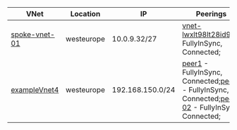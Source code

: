 | VNet | Location | IP | Peerings | Subnets |
| -------- | ------- | ------- | ------- | ------- |
| [spoke-vnet-01](https://portal.azure.com/#@f35c0d65-3fd8-489a-88fc-95b8cbad0bff/resource/subscriptions/20f105d9-0e32-43bb-bd88-3f616a393940/resourceGroups/spoke-vnet-01/providers/Microsoft.Network/virtualNetworks/spoke-vnet-01) | westeurope | 10.0.9.32/27 | [vnet-lwxlt98lt28id9](https://portal.azure.com/#@f35c0d65-3fd8-489a-88fc-95b8cbad0bff/resource/subscriptions/20f105d9-0e32-43bb-bd88-3f616a393940/resourceGroups/DvL08g2ULxDxn6/providers/Microsoft.Network/virtualNetworks/vnet-lwxlt98lt28id9) - FullyInSync, Connected; | 10.0.9.32/27; |
| [exampleVnet4](https://portal.azure.com/#@f35c0d65-3fd8-489a-88fc-95b8cbad0bff/resource/subscriptions/20f105d9-0e32-43bb-bd88-3f616a393940/resourceGroups/exampleGroup/providers/Microsoft.Network/virtualNetworks/exampleVnet4) | westeurope | 192.168.150.0/24 | [peer1](https://portal.azure.com/#@f35c0d65-3fd8-489a-88fc-95b8cbad0bff/resource/subscriptions/20f105d9-0e32-43bb-bd88-3f616a393940/resourceGroups/hub-vnet/providers/Microsoft.Network/virtualNetworks/hub-vnet) - FullyInSync, Connected;[peer2](https://portal.azure.com/#@f35c0d65-3fd8-489a-88fc-95b8cbad0bff/resource/subscriptions/20f105d9-0e32-43bb-bd88-3f616a393940/resourceGroups/vnet-prod-rg/providers/Microsoft.Network/virtualNetworks/vnet-prod) - FullyInSync, Connected;[peer-02](https://portal.azure.com/#@f35c0d65-3fd8-489a-88fc-95b8cbad0bff/resource/subscriptions/20f105d9-0e32-43bb-bd88-3f616a393940/resourceGroups/DvL08g2ULxDxn6/providers/Microsoft.Network/virtualNetworks/vnet-lwxlt98lt28id9) - FullyInSync, Connected; | 192.168.150.0/28;192.168.150.128/28; |
